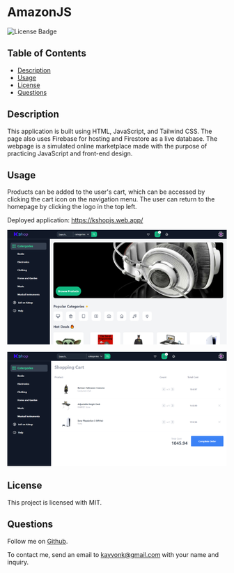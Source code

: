 # AmazonJS

![License Badge](https://img.shields.io/badge/license-MIT-brightgreen)

## Table of Contents

- [Description](#description)
- [Usage](#usage)
- [License](#license)
- [Questions](#questions)

## Description

This application is built using HTML, JavaScript, and Tailwind CSS. The page also uses Firebase for hosting and Firestore as a live database. The webpage is a simulated online marketplace made with the purpose of practicing JavaScript and front-end design.

## Usage

Products can be added to the user's cart, which can be accessed by clicking the cart icon on the navigation menu. The user can return to the homepage by clicking the logo in the top left.

Deployed application: https://kshopjs.web.app/

![kshophomepagethumbnail](./images/kshophomepagethumbnail.PNG)

![kshopcartpagethumbnail](./images/kshopcartpagethumbnail.PNG)



## License

This project is licensed with MIT.

## Questions

Follow me on [Github](https://github.com/Kayvonk).

To contact me, send an email to kayvonk@gmail.com with your name and inquiry.
